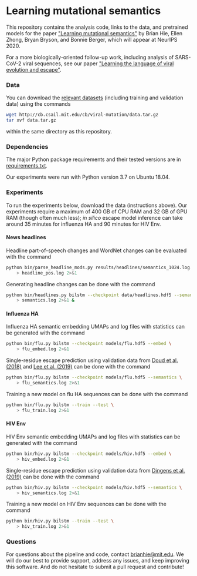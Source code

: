 # Learning mutational semantics

This repository contains the analysis code, links to the data, and pretrained models for the paper ["Learning mutational semantics"](https://proceedings.neurips.cc//paper_files/paper/2020/hash/6754e06e46dfa419d5afe3c9781cecad-Abstract.html) by Brian Hie, Ellen Zhong, Bryan Bryson, and Bonnie Berger, which will appear at NeurIPS 2020.

For a more biologically-oriented follow-up work, including analysis of SARS-CoV-2 viral sequences, see our paper ["Learning the language of viral evolution and escape"](https://www.biorxiv.org/content/10.1101/2020.07.08.193946v1).

### Data

You can download the [relevant datasets](http://cb.csail.mit.edu/cb/viral-mutation/data.tar.gz) (including training and validation data) using the commands
```bash
wget http://cb.csail.mit.edu/cb/viral-mutation/data.tar.gz
tar xvf data.tar.gz
```
within the same directory as this repository.

### Dependencies

The major Python package requirements and their tested versions are in [requirements.txt](requirements.txt).

Our experiments were run with Python version 3.7 on Ubuntu 18.04.

### Experiments

To run the experiments below, download the data (instructions above). Our experiments require a maximum of 400 GB of CPU RAM and 32 GB of GPU RAM (though often much less); _in silico_ escape model inference can take around 35 minutes for influenza HA and 90 minutes for HIV Env.

#### News headlines

Headline part-of-speech changes and WordNet changes can be evaluated with the command
```bash
python bin/parse_headline_mods.py results/headlines/semantics_1024.log.gz \
    > headline_pos.log 2>&1
```

Generating headline changes can be done with the command
```bash
python bin/headlines.py bilstm --checkpoint data/headlines.hdf5 --semantics \
    > semantics.log 2>&1 &
```

#### Influenza HA

Influenza HA semantic embedding UMAPs and log files with statistics can be generated with the command
```bash
python bin/flu.py bilstm --checkpoint models/flu.hdf5 --embed \
    > flu_embed.log 2>&1
```

Single-residue escape prediction using validation data from [Doud et al. (2018)](https://github.com/jbloomlab/HA_antibody_ease_of_escape) and [Lee et al. (2019)](https://github.com/jbloomlab/map_flu_serum_Perth2009_H3_HA) can be done with the command
```bash
python bin/flu.py bilstm --checkpoint models/flu.hdf5 --semantics \
    > flu_semantics.log 2>&1
```

Training a new model on flu HA sequences can be done with the command
```bash
python bin/flu.py bilstm --train --test \
    > flu_train.log 2>&1
```

#### HIV Env

HIV Env semantic embedding UMAPs and log files with statistics can be generated with the command
```bash
python bin/hiv.py bilstm --checkpoint models/hiv.hdf5 --embed \
    > hiv_embed.log 2>&1
```

Single-residue escape prediction using validation data from [Dingens et al. (2019)](https://github.com/jbloomlab/EnvsAntigenicAtlas) can be done with the command
```bash
python bin/hiv.py bilstm --checkpoint models/hiv.hdf5 --semantics \
    > hiv_semantics.log 2>&1
```

Training a new model on HIV Env sequences can be done with the command
```bash
python bin/hiv.py bilstm --train --test \
    > hiv_train.log 2>&1
```

### Questions

For questions about the pipeline and code, contact brianhie@mit.edu. We will do our best to provide support, address any issues, and keep improving this software. And do not hesitate to submit a pull request and contribute!
